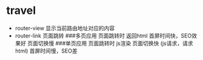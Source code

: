 # travel
 
 - router-view 显示当前路由地址对应的内容
 - router-link 页面跳转
 ###多页应用  页面跳转时 返回html
    首屏时间快，SEO效果好
    页面切换慢
  ###单页应用  页面跳转时 js渲染
    页面切换快 (js请求，请求html)
    首屏时间慢，SEO差

  